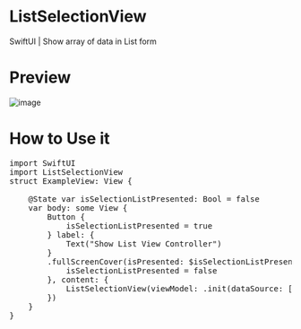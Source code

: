 # ListSelectionView
SwiftUI | Show array of data in List form

# Preview
![image](https://github.com/user-attachments/assets/3b480d82-2122-4fca-b5e7-cdcdda1d8508)

# How to Use it
<pre>
import SwiftUI
import ListSelectionView
struct ExampleView: View {

    @State var isSelectionListPresented: Bool = false
    var body: some View {
        Button {
            isSelectionListPresented = true
        } label: {
            Text("Show List View Controller")
        }
        .fullScreenCover(isPresented: $isSelectionListPresented, onDismiss: {
            isSelectionListPresented = false
        }, content: {
            ListSelectionView(viewModel: .init(dataSource: ["A", "B", "C", "D", "E", "F", "G", "H", "I", "J", "K", "L", "M", "N", "O", "P", "Q", "R", "S", "T", "U", "V", "W", "X", "Y", "Z"], navigationTitle: "Naviagation Title"))
        })
    }
}
</pre>
